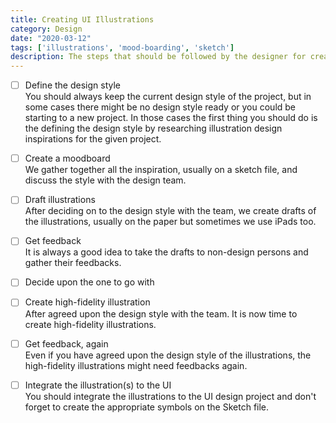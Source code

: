 ```yaml
---
title: Creating UI Illustrations
category: Design
date: "2020-03-12"
tags: ['illustrations', 'mood-boarding', 'sketch']
description: The steps that should be followed by the designer for creating illustration designs to the design projects.
---
```


- [ ] Define the design style   
You should always keep the current design style of the project, but in some cases there might be no design style ready or you could be starting to a new project. In those cases the first thing you should do is the defining the design style by researching illustration design inspirations for the given project. 

- [ ] Create a moodboard  
We gather together all the inspiration, usually on a sketch file, and discuss the style with the design team.

- [ ] Draft illustrations  
After deciding on to the design style with the team, we create drafts of the illustrations, usually on the paper but sometimes we use iPads too.

- [ ] Get feedback  
It is always a good idea to take the drafts to non-design persons and gather their feedbacks.

- [ ] Decide upon the one to go with  

- [ ] Create high-fidelity illustration  
After agreed upon the design style with the team. It is now time to create high-fidelity illustrations.

- [ ] Get feedback, again  
Even if you have agreed upon the design style of the illustrations, the high-fidelity illustrations might need feedbacks again. 

- [ ] Integrate the illustration(s) to the UI  
You should integrate the illustrations to the UI design project and don't forget to create the appropriate symbols on the Sketch file.

